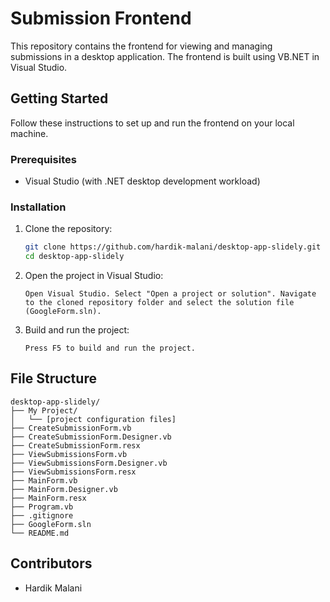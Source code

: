 # Submission Frontend

This repository contains the frontend for viewing and managing submissions in a desktop application. The frontend is built using VB.NET in Visual Studio.

## Getting Started

Follow these instructions to set up and run the frontend on your local machine.

### Prerequisites

- Visual Studio (with .NET desktop development workload)

### Installation

1. Clone the repository:
   ```bash
   git clone https://github.com/hardik-malani/desktop-app-slidely.git
   cd desktop-app-slidely

2. Open the project in Visual Studio:

    `Open Visual Studio.
    Select "Open a project or solution".
    Navigate to the cloned repository folder and select the solution file (GoogleForm.sln).`

3. Build and run the project:

   `Press F5 to build and run the project.`


## File Structure

```plaintext
desktop-app-slidely/
├── My Project/
│   └── [project configuration files]
├── CreateSubmissionForm.vb
├── CreateSubmissionForm.Designer.vb
├── CreateSubmissionForm.resx
├── ViewSubmissionsForm.vb
├── ViewSubmissionsForm.Designer.vb
├── ViewSubmissionsForm.resx
├── MainForm.vb
├── MainForm.Designer.vb
├── MainForm.resx
├── Program.vb
├── .gitignore
├── GoogleForm.sln
└── README.md

```


## Contributors

* Hardik Malani

